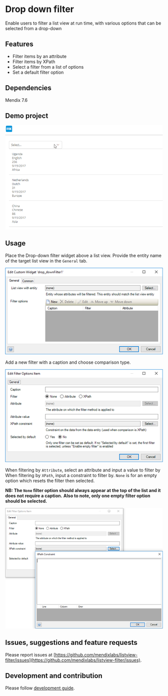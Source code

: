 # Drop down filter
Enable users to filter a list view at run time, with various options that can be selected from a drop-down

## Features
* Filter items by an attribute
* Filter items by XPath
* Select a filter from a list of options
* Set a default filter option

## Dependencies
Mendix 7.6

## Demo project
![Demo](assets/DropDownFilter/Demo.gif)

## Usage
Place the Drop-down filter widget above a list view.
Provide the entity name of the target list view in the `General` tab.

![General](assets/DropDownFilter/General.png)

Add a new filter with a caption and choose comparison type.

![Filters](assets/DropDownFilter/Filters.png)

When filtering by `Attribute`, select an attribute and input a value to filter by
When filtering by `XPath`, input a constraint to filter by.
`None` is for an empty option which resets the filter then selected.

**NB: The `None` filter option should always appear at the top of the list and it does not require a caption.** 
**Also to note, only one empty filter option should be selected.**

![XPathConstraint](assets/DropDownFilter/XPathConstraint.png)

## Issues, suggestions and feature requests
Please report issues at [https://github.com/mendixlabs/listview-filter/issues](https://github.com/mendixlabs/listview-filter/issues).

## Development and contribution
Please follow [development guide](/development.md).

